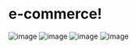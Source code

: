 # e-commerce!
![image](https://user-images.githubusercontent.com/92790396/215281947-08e1a0eb-3e48-4ad5-8ba6-2b869d94d7ef.png)
![image](https://user-images.githubusercontent.com/92790396/215281968-5ef1e0bb-b423-42d2-81fc-ff6573141acc.png)
![image](https://user-images.githubusercontent.com/92790396/215281976-a84ab4b1-beb6-4a4f-8f28-3bc58ef64337.png)
![image](https://user-images.githubusercontent.com/92790396/215281987-3bc61fc1-a1a3-4b1a-85fe-17471f08101f.png)


